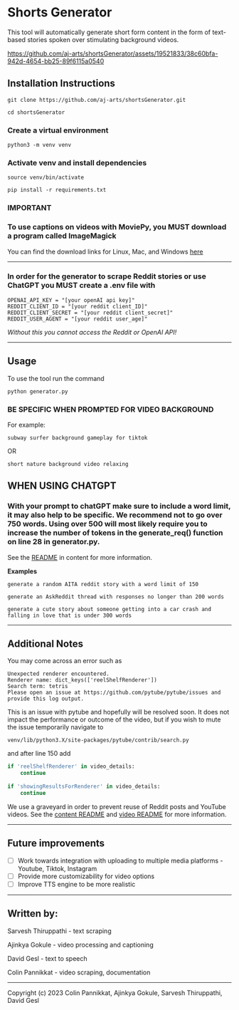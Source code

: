# **Shorts Generator**

This tool will automatically generate short form content in the form of text-based stories spoken over stimulating background videos.

https://github.com/aj-arts/shortsGenerator/assets/19521833/38c60bfa-942d-4654-bb25-89f6115a0540

## Installation Instructions

```
git clone https://github.com/aj-arts/shortsGenerator.git
```
```
cd shortsGenerator
```
### Create a virtual environment
```
python3 -m venv venv
```
### Activate venv and install dependencies
```
source venv/bin/activate
```
```
pip install -r requirements.txt
```

### **IMPORTANT** 
### To use captions on videos with MoviePy, you **MUST** download a program called ImageMagick

You can find the download links for Linux, Mac, and Windows [here](https://www.imagemagick.org/script/download.php)

---

### In order for the generator to scrape Reddit stories or use ChatGPT you **MUST** create a .env file with
```
OPENAI_API_KEY = "[your openAI api key]"
REDDIT_CLIENT_ID = "[your reddit client_ID]"
REDDIT_CLIENT_SECRET = "[your reddit client_secret]"
REDDIT_USER_AGENT = "[your reddit user_age]"
```
*Without this you cannot access the Reddit or OpenAI API!*

---

## Usage


To use the tool run the command

```
python generator.py
```


### **BE SPECIFIC WHEN PROMPTED FOR VIDEO BACKGROUND**

For example:

    subway surfer background gameplay for tiktok

OR

    short nature background video relaxing

## **WHEN USING CHATGPT**
### With your prompt to chatGPT make sure to include a word limit, it may also help to be specific. We recommend not to go over 750 words. Using over 500 will most likely require you to increase the number of tokens in the generate_req() function on line 28 in generator.py.

See the [README](content/README.md) in content for more information.

**Examples**
```
generate a random AITA reddit story with a word limit of 150
```
```
generate an AskReddit thread with responses no longer than 200 words
```
```
generate a cute story about someone getting into a car crash and falling in love that is under 300 words
```

---
## Additional Notes

You may come across an error such as 

```
Unexpected renderer encountered.
Renderer name: dict_keys(['reelShelfRenderer'])
Search term: tetris
Please open an issue at https://github.com/pytube/pytube/issues and provide this log output.
```

This is an issue with pytube and hopefully will be resolved soon. It does not impact the performance or outcome of the video, but if you wish to mute the issue temporarily navigate to 
```
venv/lib/python3.X/site-packages/pytube/contrib/search.py
```
and after line 150 add

```python
if 'reelShelfRenderer' in video_details:
    continue
            
if 'showingResultsForRenderer' in video_details:
    continue
```
We use a graveyard in order to prevent reuse of Reddit posts and YouTube videos. See the [content README](content/README.md) and [video README](video/README.md) for more information.

---

## Future improvements

- [ ] Work towards integration with uploading to multiple media platforms - Youtube, Tiktok, Instagram
- [ ] Provide more customizability for video options
- [ ] Improve TTS engine to be more realistic

---

## Written by:
Sarvesh Thiruppathi - text scraping

Ajinkya Gokule - video processing and captioning

David Gesl - text to speech

Colin Pannikkat - video scraping, documentation

---
Copyright (c) 2023 Colin Pannikkat, Ajinkya Gokule, Sarvesh Thiruppathi, David Gesl
